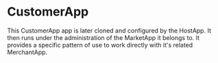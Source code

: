 # CustomerApp
This CustomerApp app is later cloned and configured by the HostApp. It then runs under the administration of the MarketApp it belongs to. It provides a specific pattern of use to work directly with it's related MerchantApp.
